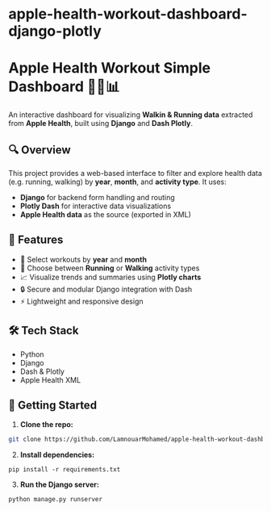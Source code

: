 # apple-health-workout-dashboard-django-plotly

# Apple Health Workout Simple Dashboard 🏃‍♂️📊

An interactive dashboard for visualizing **Walkin & Running data** extracted from **Apple Health**, built using **Django** and **Dash Plotly**.

## 🔍 Overview

This project provides a web-based interface to filter and explore health data (e.g. running, walking) by **year**, **month**, and **activity type**. It uses:

- **Django** for backend form handling and routing
- **Plotly Dash** for interactive data visualizations
- **Apple Health data** as the source (exported in XML)

## 🎯 Features

- 📅 Select workouts by **year** and **month**
- 🏃 Choose between **Running** or **Walking** activity types
- 📈 Visualize trends and summaries using **Plotly charts**
- 🔒 Secure and modular Django integration with Dash
- ⚡ Lightweight and responsive design

## 🛠️ Tech Stack

- Python
- Django
- Dash & Plotly
- Apple Health XML

## 🚀 Getting Started

1. **Clone the repo:**

```bash
git clone https://github.com/LamnouarMohamed/apple-health-workout-dashboard-django-plotly.git
```

2. **Install dependencies:**

```
pip install -r requirements.txt
```

3. **Run the Django server:**
```
python manage.py runserver
```

